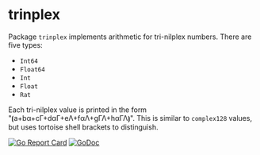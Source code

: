 # trinplex

Package `trinplex` implements arithmetic for tri-nilplex numbers. There are five types:

* `Int64`
* `Float64`
* `Int`
* `Float`
* `Rat`

Each tri-nilplex value is printed in the form "⦗a+bα+cΓ+dαΓ+eΛ+fαΛ+gΓΛ+hαΓΛ⦘". This is similar to `complex128` values, but uses tortoise shell brackets to distinguish.

[![Go Report Card](https://goreportcard.com/badge/gojp/goreportcard)](https://goreportcard.com/report/github.com/meirizarrygelpi/numbers/trinplex) [![GoDoc](https://godoc.org/github.com/meirizarrygelpi/numbers/trinplex?status.svg)](https://godoc.org/github.com/meirizarrygelpi/numbers/trinplex)